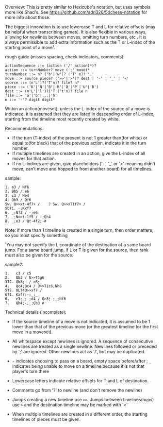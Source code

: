 Overview:
This is pretty similar to Hexicube's notation, but uses symbols more like Shad's. See https://github.com/adri326/5dchess-notation for more info about those.

The biggest innovation is to use lowercase T and L for relative offsets (may be helpful when transcribing games). It is also flexible in various ways, allowing for newlines between moves, omitting turn numbers, etc . It is always permissible to add extra information such as the T or L-index of the starting point of a move¹.

rough guide (misses spacing, check indicators, comments):
```
actionSequence ::= (action ('/' action)*)?
action ::= turnNumber? move (';' move)*
turnNumber ::= n? ('b'|'w')? ('T' n)? '.'
move ::= source piece? ('>>'|'>')? dest | '-' | '_' | '<'
source ::= (n'L')?('T'n)? file? n?
piece ::= ('K'|'N'|'B'|'R'|'Q'|'P'|'U'|'D')
dest ::= (n'L'|'l')?('T'|'t'n)? file n
file ::= 'a'|'b'|...|'h'
n ::= '-'? digit digit*
```

Within an action(moveset), unless the L-index of the source of a move is indicated, it is assumed that they are listed in descending order of L-index, starting from the timeline most recently created by white.



Recommendations:
- If the turn (T-index) of the present is not 1 greater than(for white) or equal to(for black) that of the previous action, indicate it in the turn number.
- If multiple timelines are created in an action, give the L-index of all moves for that action.
- If no L-indices are given, give placeholders ('-', '_' or '<' meaning didn't move, can't move and hopped to from another board) for all timelines.




sample:

```
1. e3 / Nf6
2. Bb5 / e6
3. c3 / Ne4
4. Qb3 / Qf6
5w. Q>>xt-4f7+ /    ? 5w. Q>>xT1f7+ /
5bT1. -;Kxf7
6. _;Nf3 / -;e6
7. _;N>>t-1f5 / -;Qh4
8. _;e3 / Qt-4f2;-#
```

Note: if more than 1 timeline is created in a single turn, then order matters, so you must specify something

¹You may not specify the L coordinate of the destination of a same board jump.
For a same board jump, if L or T is given for the source, then rank must also be given for the source.


sample2:
```
1.   c3 / c5
2.   Qb3 / N>>T1g6
3T2. Qb3;- / c6;_
4.   Qc4;Qc4 / B>>T1c6;Nh6
5T2. 0LT4Q>>xf7 /
6T1. Kxf7;-;_;_
6.   e3;_;-;d4 / Qe8;-;_;Nf6
7.   Qh4;-;_;Qb3 #
```

Technical details (incomplete):
- If the source timeline of a move is not indicated, it is assumed to be 1 lower than that of the previous move (or the greatest timeline for the first move in a moveset).

- All whitespace except newlines is ignored. A sequence of consecutive newlines are treated as a single newline. Newlines followed or preceded by ';' are ignored. Other newlines act as '/',  but may be duplicated.
- `-` indicates choosing to pass on a board, empty space before/after ; `_` indicates being unable to move on a timeline because it is not that player's turn there
- Lowercase letters indicate relative offsets for T and L of destination.
- Comments go from '?' to newline (and don't remove the newline)
- Jumps creating a new timeline use `>>`. Jumps between timelines(hops) use `>` and the destination timeline may be marked with '<'
- When multiple timelines are created in a different order, the starting timelines of pieces must be given.
